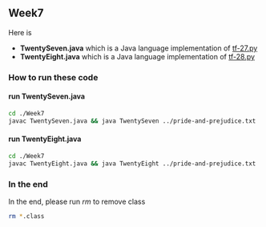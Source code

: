 ## Week7

Here is
-   __TwentySeven.java__ which is a Java language implementation of [tf-27.py](https://github.com/crista/exercises-in-programming-style/blob/master/27-spreadsheet/tf-27.py)
-   __TwentyEight.java__ which is a Java language implementation of [tf-28.py](https://github.com/crista/exercises-in-programming-style/blob/master/28-lazy-rivers/tf-28.py)

### How to run these code
#### run TwentySeven.java
```bash
cd ./Week7
javac TwentySeven.java && java TwentySeven ../pride-and-prejudice.txt
```

#### run TwentyEight.java
```bash
cd ./Week7
javac TwentyEight.java && java TwentyEight ../pride-and-prejudice.txt
```

### In the end
In the end, please run *rm* to remove class
```bash
rm *.class
```